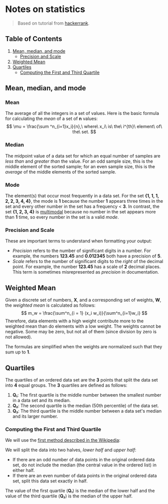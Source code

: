 # ﻿Notes on statistics

> Based on tutorial from [hackerrank](https://hackerrank.com).

## Table of Contents

1. [Mean, median, and mode](#Mean-median-and-mode)
   - [Precision and Scale](#Precision-and-Scale)
2. [Weighted Mean](#Weighted-Mean)
3. [Quartiles](#Quartiles)
   - [Computing the First and Third Quartile](#Computing-the-First-and-Third-Quartile)

## Mean, median, and mode

### Mean

The average of all the integers in a set of values. Here is the basic formula for calculating the *mean* of a set of **n** values:
$$
\mu = \frac{\sum ^n_{i=1}x_i}{n},\ where\ x_i\ is\ the\ i^{th}\ element\ of\ the\ set.
$$

### Median

The midpoint value of a data set for which an equal number of samples are *less than* and *greater than* the value. For an odd sample size, this is the middle element of the sorted sample; for an even sample size, this is the *average* of the middle elements of the sorted sample.

### Mode

The element(s) that occur most frequently in a data set. For the set **{1, 1, 1, 2, 2, 3, 4, 4}**, the mode is **1** because the number **1** appears three times in the set and every other number in the set has a frequency < **3**. In contrast, the set **{1, 2, 3, 4}** is [multimodal](http://mathworld.wolfram.com/Multimodal.html) because no number in the set appears more than **1** time, so every number in the set is a valid *mode*.

### Precision and Scale

These are important terms to understand when formatting your output:

- *Precision* refers to the number of significant digits in a number. For example, the numbers **123.45** and **0.012345** both have a precision of **5**.
- *Scale* refers to the number of significant digits to the *right* of the decimal point. For example, the number **123.45** has a scale of **2** decimal places. This term is sometimes misrepresented as *precision* in documentation.

## Weighted Mean

Given a discrete set of numbers, **X**, and a corresponding set of weights, **W**, the *weighted mean* is calculated as follows:
$$
m_w = \frac{\sum^n_{i = 1} (x_i w_i)}{\sum^n_{i=1}w_i}
$$
Therefore, data elements with a high weight contribute more to the weighted mean than do elements with a low weight. The weights cannot be negative. Some may be zero, but not all of them (since division by zero is not allowed).

The formulas are simplified when the weights are normalized such that they sum up to **1**.

## Quartiles

The quartiles of an ordered data set are the **3** points that split the data set into **4** equal groups. The **3** quartiles are defined as follows:

1. **Q₁**: The first quartile is the middle number between the smallest number in a data set and its median.
2. **Q₂**: The second quartile is the median (50th percentile) of the data set.
3. **Q₃**: The third quartile is the middle number between a data set's median and  its larger number.

 ### Computing the First and Third Quartile

We will use the [first method described in the Wikipedia](https://en.wikipedia.org/wiki/Quartile#Method_1):

We will split the data into two halves, *lower half* and *upper half*:

- If there are an odd number of data points in the original ordered data set, do not include the median (the central value in the ordered list) in either half.
- If there are an even number of data points in the original ordered data set, split this data set exactly in half.

The value of the first quartile (**Q₁**) is the median of the lower half and the value of the third quartile (**Q₃**) is the median of the upper half.